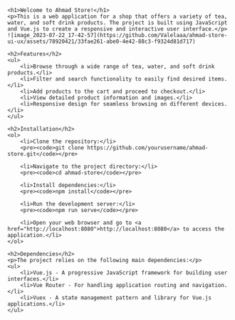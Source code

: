     <h1>Welcome to Ahmad Store!</h1>
    <p>This is a web application for a shop that offers a variety of tea, water, and soft drink products. The project is built using JavaScript and Vue.js to create a responsive and interactive user interface.</p>
    ![image_2023-07-22_17-42-57](https://github.com/Valelaaa/ahmad-store-ui-ux/assets/78920421/33fae261-abe0-4e42-88c3-f9324d81d717)

    <h2>Features</h2>
    <ul>
        <li>Browse through a wide range of tea, water, and soft drink products.</li>
        <li>Filter and search functionality to easily find desired items.</li>
        <li>Add products to the cart and proceed to checkout.</li>
        <li>View detailed product information and images.</li>
        <li>Responsive design for seamless browsing on different devices.</li>
    </ul>

    <h2>Installation</h2>
    <ol>
        <li>Clone the repository:</li>
        <pre><code>git clone https://github.com/yourusername/ahmad-store.git</code></pre>

        <li>Navigate to the project directory:</li>
        <pre><code>cd ahmad-store</code></pre>

        <li>Install dependencies:</li>
        <pre><code>npm install</code></pre>

        <li>Run the development server:</li>
        <pre><code>npm run serve</code></pre>

        <li>Open your web browser and go to <a href="http://localhost:8080">http://localhost:8080</a> to access the application.</li>
    </ol>

    <h2>Dependencies</h2>
    <p>The project relies on the following main dependencies:</p>
    <ul>
        <li>Vue.js - A progressive JavaScript framework for building user interfaces.</li>
        <li>Vue Router - For handling application routing and navigation.</li>
        <li>Vuex - A state management pattern and library for Vue.js applications.</li>
    </ul>
